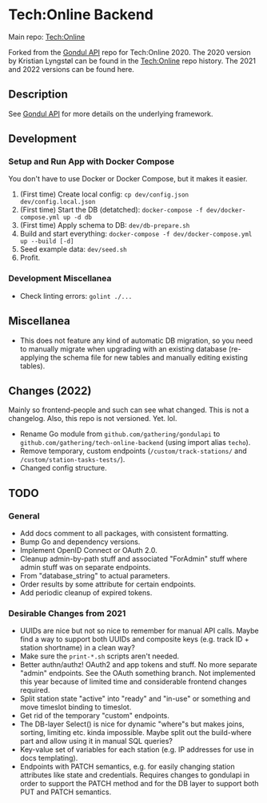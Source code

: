 # Tech:Online Backend

Main repo: [Tech:Online](https://github.com/gathering/tech-online)

Forked from the [Gondul API](https://github.com/gathering/gondulapi) repo for Tech:Online 2020. The 2020 version by Kristian Lyngstøl can be found in the [Tech:Online](https://github.com/gathering/tech-online) repo history. The 2021 and 2022 versions can be found here.

## Description

See [Gondul API](https://github.com/gathering/gondulapi) for more details on the underlying framework.

## Development

### Setup and Run App with Docker Compose

You don't have to use Docker or Docker Compose, but it makes it easier.

1. (First time) Create local config: `cp dev/config.json dev/config.local.json`
1. (First time) Start the DB (detatched): `docker-compose -f dev/docker-compose.yml up -d db`
1. (First time) Apply schema to DB: `dev/db-prepare.sh`
1. Build and start everything: `docker-compose -f dev/docker-compose.yml up --build [-d]`
1. Seed example data: `dev/seed.sh`
1. Profit.

### Development Miscellanea

- Check linting errors: `golint ./...`

## Miscellanea

- This does not feature any kind of automatic DB migration, so you need to manually migrate when upgrading with an existing database (re-applying the schema file for new tables and manually editing existing tables).

## Changes (2022)

Mainly so frontend-people and such can see what changed. This is not a changelog. Also, this repo is not versioned. Yet. lol.

- Rename Go module from `github.com/gathering/gondulapi` to `github.com/gathering/tech-online-backend` (using import alias `techo`).
- Remove temporary, custom endpoints (`/custom/track-stations/` and `/custom/station-tasks-tests/`).
- Changed config structure.

## TODO

### General

- Add docs comment to all packages, with consistent formatting.
- Bump Go and dependency versions.
- Implement OpenID Connect or OAuth 2.0.
- Cleanup admin-by-path stuff and associated "ForAdmin" stuff where admin stuff was on separate endpoints.
- From "database_string" to actual parameters.
- Order results by some attribute for certain endpoints.
- Add periodic cleanup of expired tokens.

### Desirable Changes from 2021

- UUIDs are nice but not so nice to remember for manual API calls. Maybe find a way to support both UUIDs and composite keys (e.g. track ID + station shortname) in a clean way?
- Make sure the `print-*.sh` scripts aren't needed.
- Better authn/authz! OAuth2 and app tokens and stuff. No more separate "admin" endpoints. See the OAuth something branch. Not implemented this year because of limited time and considerable frontend changes required.
- Split station state "active" into "ready" and "in-use" or something and move timeslot binding to timeslot.
- Get rid of the temporary "custom" endpoints.
- The DB-layer Select() is nice for dynamic "where"s but makes joins, sorting, limiting etc. kinda impossible. Maybe split out the build-where part and allow using it in manual SQL queries?
- Key-value set of variables for each station (e.g. IP addresses for use in docs templating).
- Endpoints with PATCH semantics, e.g. for easily changing station attributes like state and credentials. Requires changes to gondulapi in order to support the PATCH method and for the DB layer to support both PUT and PATCH semantics.
